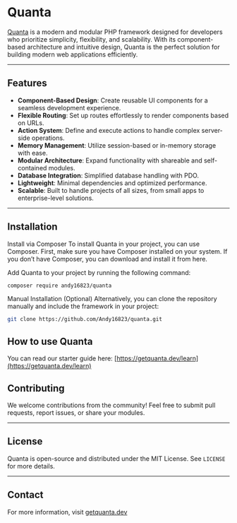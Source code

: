# Quanta

[Quanta](https://getquanta.dev/) is a modern and modular PHP framework designed for developers who prioritize simplicity, flexibility, and scalability. With its component-based architecture and intuitive design, Quanta is the perfect solution for building modern web applications efficiently.

---

## Features

- **Component-Based Design**: Create reusable UI components for a seamless development experience.
- **Flexible Routing**: Set up routes effortlessly to render components based on URLs.
- **Action System**: Define and execute actions to handle complex server-side operations.
- **Memory Management**: Utilize session-based or in-memory storage with ease.
- **Modular Architecture**: Expand functionality with shareable and self-contained modules.
- **Database Integration**: Simplified database handling with PDO.
- **Lightweight**: Minimal dependencies and optimized performance.
- **Scalable**: Built to handle projects of all sizes, from small apps to enterprise-level solutions.

---

## Installation

Install via Composer
To install Quanta in your project, you can use Composer. First, make sure you have Composer installed on your system. If you don’t have Composer, you can download and install it from here.

Add Quanta to your project by running the following command:

```bash
composer require andy16823/quanta
```

Manual Installation (Optional)
Alternatively, you can clone the repository manually and include the framework in your project:

```bash
git clone https://github.com/Andy16823/quanta.git
```

## How to use Quanta

You can read our starter guide here: [https://getquanta.dev/learn](https://getquanta.dev/learn)

## Contributing

We welcome contributions from the community! Feel free to submit pull requests, report issues, or share your modules.

---

## License

Quanta is open-source and distributed under the MIT License. See `LICENSE` for more details.

---

## Contact

For more information, visit [getquanta.dev](https://getquanta.dev)

